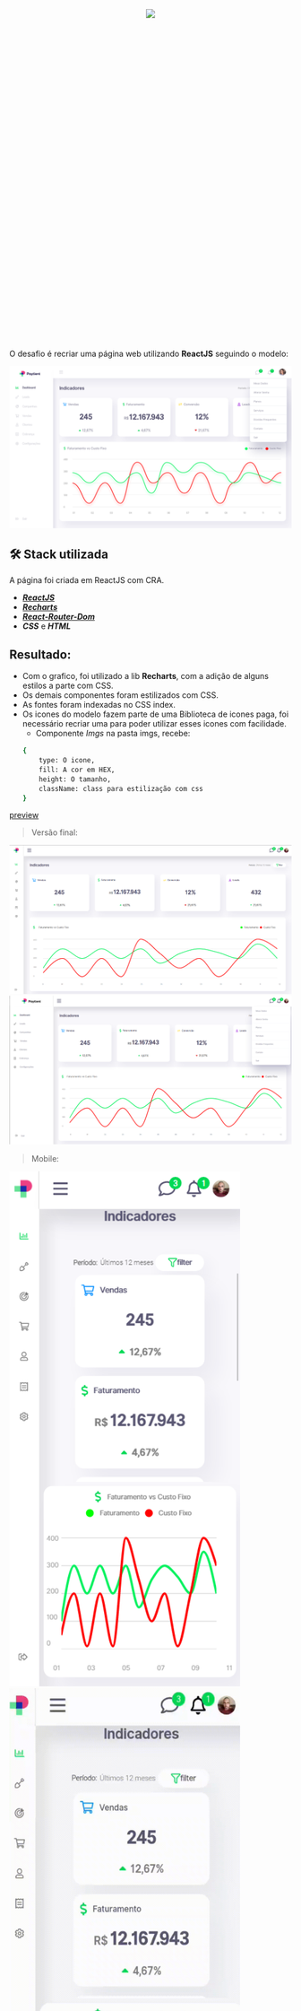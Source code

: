 <div align="center" style="text-decoration: none; font-size: 2vh; font-family: 'Segoe UI', Tahoma, Geneva, Verdana, sans-serif; color: #fff">
    <h1 align="center">
        <img src="https://readme-typing-svg.herokuapp.com?color=F70404&size=30&duration=3500&center=true&vCenter=true&lines=Desafio:+Lighthouse"><br/><br/><br/>
    </h1>
</div>

O desafio é recriar uma página web utilizando **ReactJS** seguindo o modelo:
<br />

![Screenshot](./public/modelo.png)
<br />
## 🛠 Stack utilizada
A página foi criada em ReactJS com CRA.

* [__*ReactJS*__](https://reactjs.org/)
* [__*Recharts*__](https://recharts.org/en-US/)
* [__*React-Router-Dom*__](https://v5.reactrouter.com/)
* __*CSS*__ e  __*HTML*__



## Resultado:

* Com o grafico, foi utilizado a lib **Recharts**, com a adição de alguns estilos a parte com CSS. 
* Os demais componentes foram estilizados com CSS.
* As fontes foram indexadas no CSS index.
* Os icones do modelo fazem parte de uma Biblioteca de icones paga, foi necessário recriar uma para poder utilizar esses icones com facilidade.
    - Componente *Imgs* na pasta imgs, recebe:
    ```bash
    { 
        type: O icone, 
        fill: A cor em HEX, 
        height: O tamanho, 
        className: class para estilização com css 
    }
    ```

[preview](https://test-lighthouse-two.vercel.app/)

> Versão final:

![Screenshot](./public/Resultado.png)
![Screenshot](./public/Resultado2.png)

> Mobile:


<img alt="Leonardo-React" height="919" width="412" src="./public/mobile.png"/>

<img alt="Leonardo-React" height="919" width="412" src="./public/Mobile.gif"/>



